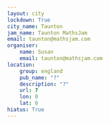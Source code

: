 ```yaml
---
layout: city                                           
lockdown: True
city_name: Taunton                                                               
jam_name: Taunton MathsJam
email: taunton@mathsjam.com
organiser:
    name: Susan
    email: taunton@mathsjam.com
location:
    group: england
    pub_name: "?"
    description: "?"
    url: ?
    lon: 0
    lat: 0
hiatus: True
---
```

